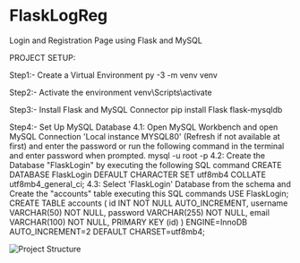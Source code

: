 # FlaskLogReg
Login and Registration Page using Flask and MySQL

PROJECT SETUP:

Step1:- Create a Virtual Environment
        py -3 -m venv venv

Step2:- Activate the environment
        venv\Scripts\activate

Step3:- Install Flask and MySQL Connector
        pip install Flask flask-mysqldb

Step4:- Set Up MySQL Database
        4.1: Open MySQL Workbench and open MySQL Connection 'Local instance MYSQL80' (Refresh if not available at first) and enter the password or run the following              command in the terminal and enter password when prompted.
             mysql -u root -p
        4.2: Create the Database "FlaskLogin" by executing the following SQL command
             CREATE DATABASE FlaskLogin DEFAULT CHARACTER SET utf8mb4 COLLATE utf8mb4_general_ci;
        4.3: Select 'FlaskLogin' Database from the schema and Create the "accounts" table executing this SQL commands
             USE FlaskLogin;
             CREATE TABLE accounts (
                id INT NOT NULL AUTO_INCREMENT,
                username VARCHAR(50) NOT NULL,
                password VARCHAR(255) NOT NULL,
                email VARCHAR(100) NOT NULL,
                PRIMARY KEY (id)
             ) ENGINE=InnoDB AUTO_INCREMENT=2 DEFAULT CHARSET=utf8mb4;

![Project Structure](https://github.com/user-attachments/assets/70404ca9-2022-4a02-ba79-f9b3e2d47086)
